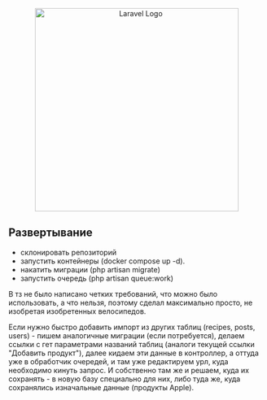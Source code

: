 <p align="center"><a href="https://laravel.com" target="_blank"><img src="https://raw.githubusercontent.com/laravel/art/master/logo-lockup/5%20SVG/2%20CMYK/1%20Full%20Color/laravel-logolockup-cmyk-red.svg" width="400" alt="Laravel Logo"></a></p>


## Развертывание

- склонировать репозиторий 
- запустить контейнеры (docker compose up -d).
- накатить миграции (php artisan migrate)
- запустить очередь (php artisan queue:work)

В тз не было написано четких требований, что можно было использовать, а что нельзя, поэтому сделал
максимально просто, не изобретая изобретенных велосипедов.

Если нужно быстро добавить импорт из других таблиц (recipes, posts, users) - 
пишем аналогичные миграции (если потребуется), делаем ссылки с гет параметрами названий таблиц (аналоги текущей ссылки "Добавить продукт"), далее кидаем эти данные
в контроллер, а оттуда уже в обработчик очередей, и там уже редактируем урл, куда необходимо кинуть запрос.
И собственно там же и решаем, куда их сохранять - в новую базу специально для них, либо туда же, куда сохранялись изначальные
данные (продукты Apple).
